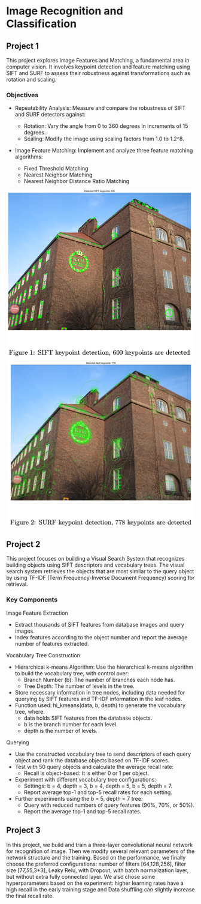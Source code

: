 # Image Recognition and Classification

## Project 1

This project explores Image Features and Matching, a fundamental area in computer vision. It involves keypoint detection and feature matching using SIFT and SURF to assess their robustness against transformations such as rotation and scaling.

### Objectives

- Repeatability Analysis: Measure and compare the robustness of SIFT and SURF detectors against:

  - Rotation: Vary the angle from 0 to 360 degrees in increments of 15 degrees.
  - Scaling: Modify the image using scaling factors from 1.0 to 1.2^8.

- Image Feature Matching: Implement and analyze three feature matching algorithms:
  - Fixed Threshold Matching
  - Nearest Neighbor Matching
  - Nearest Neighbor Distance Ratio Matching

![SIFT keypoint detection](./images/Figure1.png)
![SURF keypoint detection](./images/Figure2.png)

## Project 2

This project focuses on building a Visual Search System that recognizes building objects using SIFT descriptors and vocabulary trees. The visual search system retrieves the objects that are most similar to the query object by using TF-IDF (Term Frequency-Inverse Document Frequency) scoring for retrieval.

### Key Components

Image Feature Extraction

- Extract thousands of SIFT features from database images and query images.
- Index features according to the object number and report the average number of features extracted.

Vocabulary Tree Construction

- Hierarchical k-means Algorithm: Use the hierarchical k-means algorithm to build the vocabulary tree, with control over:
  - Branch Number (b): The number of branches each node has.
  - Tree Depth: The number of levels in the tree.
- Store necessary information in tree nodes, including data needed for querying by SIFT features and TF-IDF information in the leaf nodes.
- Function used: hi_kmeans(data, b, depth) to generate the vocabulary tree, where:
  - data holds SIFT features from the database objects.
  - b is the branch number for each level.
  - depth is the number of levels.

Querying

- Use the constructed vocabulary tree to send descriptors of each query object and rank the database objects based on TF-IDF scores.
- Test with 50 query objects and calculate the average recall rate:
  - Recall is object-based: It is either 0 or 1 per object.
- Experiment with different vocabulary tree configurations:
  - Settings: b = 4, depth = 3, b = 4, depth = 5, b = 5, depth = 7.
  - Report average top-1 and top-5 recall rates for each setting.
- Further experiments using the b = 5, depth = 7 tree:
  - Query with reduced numbers of query features (90%, 70%, or 50%).
  - Report the average top-1 and top-5 recall rates.

## Project 3

In this project, we build and train a three-layer convolutional neural network for recognition of image. Then we modify several relevant parameters of the network structure and the training. Based on the performance, we finally choose the preferred configurations: number of filters [64,128,256], filter size [7*7,5*5,3*3], Leaky Relu, with Dropout, with batch normalization layer, but without extra fully connected layer. We also chose some hyperparameters based on the experiment: higher learning rates have a high recall in the early training stage and Data shuffling can slightly increase the final recall rate.

[def]: ./images/figure1.png
